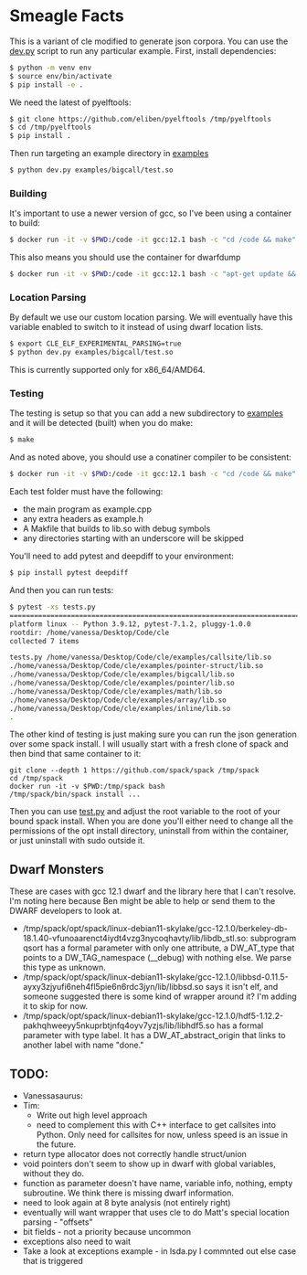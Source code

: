 # Smeagle Facts

This is a variant of cle modified to generate json corpora. You can use the [dev.py](dev.py)
script to run any particular example. First, install dependencies:

```bash
$ python -m venv env
$ source env/bin/activate
$ pip install -e .
```

We need the latest of pyelftools:

```bash
$ git clone https://github.com/eliben/pyelftools /tmp/pyelftools
$ cd /tmp/pyelftools
$ pip install .
```

Then run targeting an example directory in [examples](examples)

```bash
$ python dev.py examples/bigcall/test.so
```

### Building

It's important to use a newer version of gcc, so I've been using a container to build:

```bash
$ docker run -it -v $PWD:/code -it gcc:12.1 bash -c "cd /code && make"
```
This also means you should use the container for dwarfdump

```bash
$ docker run -it -v $PWD:/code -it gcc:12.1 bash -c "apt-get update && apt-get install -y dwarfdump && dwarfdump /code/examples/bigcall/lib.so"
```

### Location Parsing

By default we use our custom location parsing. We will eventually have
this variable enabled to switch to it instead of using dwarf location lists.

```bash
$ export CLE_ELF_EXPERIMENTAL_PARSING=true
$ python dev.py examples/bigcall/test.so
```

This is currently supported only for x86_64/AMD64.

### Testing

The testing is setup so that you can add a new subdirectory to [examples](examples)
and it will be detected (built) when you do make:

```bash
$ make
```

And as noted above, you should use a conatiner compiler to be consistent:

```bash
$ docker run -it -v $PWD:/code -it gcc:12.1 bash -c "cd /code && make"
```

Each test folder must have the following:

 - the main program as example.cpp
 - any extra headers as example.h
 - A Makfile that builds to lib.so with debug symbols
 - any directories starting with an underscore will be skipped

You'll need to add pytest and deepdiff to your environment:

```bash
$ pip install pytest deepdiff
```
And then you can run tests:

```bash
$ pytest -xs tests.py 
============================================================================ test session starts ============================================================================
platform linux -- Python 3.9.12, pytest-7.1.2, pluggy-1.0.0
rootdir: /home/vanessa/Desktop/Code/cle
collected 7 items                                                                                                                                                           

tests.py /home/vanessa/Desktop/Code/cle/examples/callsite/lib.so
./home/vanessa/Desktop/Code/cle/examples/pointer-struct/lib.so
./home/vanessa/Desktop/Code/cle/examples/bigcall/lib.so
./home/vanessa/Desktop/Code/cle/examples/pointer/lib.so
./home/vanessa/Desktop/Code/cle/examples/math/lib.so
./home/vanessa/Desktop/Code/cle/examples/array/lib.so
./home/vanessa/Desktop/Code/cle/examples/inline/lib.so
.
```

The other kind of testing is just making sure you can run the json generation over some spack install.
I will usually start with a fresh clone of spack and then bind that same container to it:

```
git clone --depth 1 https://github.com/spack/spack /tmp/spack
cd /tmp/spack
docker run -it -v $PWD:/tmp/spack bash
/tmp/spack/bin/spack install ...
```

Then you can use [test.py](test.py) and adjust the root variable to the root
of your bound spack install. When you are done you'll either need to change
all the permissions of the opt install directory, uninstall from within the container,
or just uninstall with sudo outside it.

## Dwarf Monsters

These are cases with gcc 12.1 dwarf and the library here that I can't resolve. I'm noting here because Ben might be able to help or send them to the DWARF developers to look at.

 - /tmp/spack/opt/spack/linux-debian11-skylake/gcc-12.1.0/berkeley-db-18.1.40-vfunoaarenct4iydt4vzg3nycoqhavty/lib/libdb_stl.so: subprogram qsort has a formal parameter with only one attribute, a DW_AT_type that points to a DW_TAG_namespace (__debug) with nothing else. We parse this type as unknown.
 - /tmp/spack/opt/spack/linux-debian11-skylake/gcc-12.1.0/libbsd-0.11.5-ayxy3zjyufi6neh4fl5pie6n6rdc3jyn/lib/libbsd.so says it isn't elf, and someone suggested there is some kind of wrapper around it? I'm adding it to skip for now.
 - /tmp/spack/opt/spack/linux-debian11-skylake/gcc-12.1.0/hdf5-1.12.2-pakhqhweeyy5nkuprbtjnfq4oyv7yzjs/lib/libhdf5.so has a formal parameter with type label. It has a DW_AT_abstract_origin that links to another label with name "done."
  
## TODO:

 - Vanessasaurus:
 - Tim:
   - Write out high level approach
   - need to complement this with C++ interface to get callsites into Python. Only need for callsites for now, unless speed is an issue in the future.
 - return type allocator does not correctly handle struct/union
 - void pointers don't seem to show up in dwarf with global variables, without they do.
 - function as parameter doesn't have name, variable info, nothing, empty subroutine. We think there is missing dwarf information.
 - need to look again at 8 byte analysis (not entirely right)
 - eventually will want wrapper that uses cle to do Matt's special location parsing - "offsets"
 - bit fields - not a priority because uncommon
 - exceptions also need to wait
 - Take a look at exceptions example - in lsda.py I commnted out else case that is triggered
